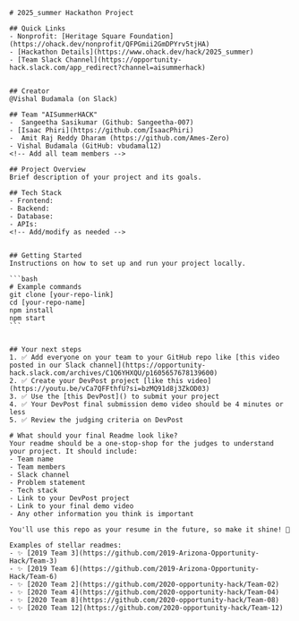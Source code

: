 
    # 2025_summer Hackathon Project

    ## Quick Links
    - Nonprofit: [Heritage Square Foundation](https://ohack.dev/nonprofit/QFPGmii2GmDPYrv5tjHA)
    - [Hackathon Details](https://www.ohack.dev/hack/2025_summer)
    - [Team Slack Channel](https://opportunity-hack.slack.com/app_redirect?channel=aisummerhack)


    ## Creator
    @Vishal Budamala (on Slack)

    ## Team "AISummerHACK"
    -  Sangeetha Sasikumar (Github: Sangeetha-007)
    - [Isaac Phiri](https://github.com/IsaacPhiri)
    -  Amit Raj Reddy Dharam (https://github.com/Ames-Zero)
    - Vishal Budamala (GitHub: vbudamal12)
    <!-- Add all team members -->

    ## Project Overview
    Brief description of your project and its goals.

    ## Tech Stack
    - Frontend: 
    - Backend: 
    - Database: 
    - APIs: 
    <!-- Add/modify as needed -->


    ## Getting Started
    Instructions on how to set up and run your project locally.

    ```bash
    # Example commands
    git clone [your-repo-link]
    cd [your-repo-name]
    npm install
    npm start
    ```


    ## Your next steps
    1. ✅ Add everyone on your team to your GitHub repo like [this video posted in our Slack channel](https://opportunity-hack.slack.com/archives/C1Q6YHXQU/p1605657678139600)
    2. ✅ Create your DevPost project [like this video](https://youtu.be/vCa7QFFthfU?si=bzMQ91d8j3ZkOD03)
    3. ✅ Use the [this DevPost]() to submit your project
    4. ✅ Your DevPost final submission demo video should be 4 minutes or less
    5. ✅ Review the judging criteria on DevPost

    # What should your final Readme look like?
    Your readme should be a one-stop-shop for the judges to understand your project. It should include:
    - Team name
    - Team members
    - Slack channel
    - Problem statement
    - Tech stack
    - Link to your DevPost project
    - Link to your final demo video
    - Any other information you think is important

    You'll use this repo as your resume in the future, so make it shine! 🌟

    Examples of stellar readmes:
    - ✨ [2019 Team 3](https://github.com/2019-Arizona-Opportunity-Hack/Team-3)
    - ✨ [2019 Team 6](https://github.com/2019-Arizona-Opportunity-Hack/Team-6)
    - ✨ [2020 Team 2](https://github.com/2020-opportunity-hack/Team-02)
    - ✨ [2020 Team 4](https://github.com/2020-opportunity-hack/Team-04)
    - ✨ [2020 Team 8](https://github.com/2020-opportunity-hack/Team-08)
    - ✨ [2020 Team 12](https://github.com/2020-opportunity-hack/Team-12)
    
